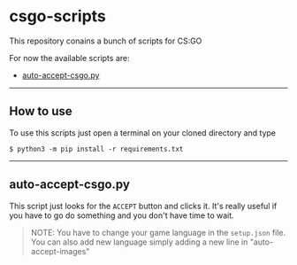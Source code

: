 # csgo-scripts
This repository conains a bunch of scripts for CS:GO

For now the available scripts are:
- [auto-accept-csgo.py](#auto-accept-csgo.py)

---

## How to use

To use this scripts just open a terminal on your cloned directory and type

    $ python3 -m pip install -r requirements.txt

---

## auto-accept-csgo.py

This script just looks for the `ACCEPT` button and clicks it.
It's really useful if you have to go do something and you don't have time to wait.

> NOTE: You have to change your game language in the `setup.json` file.
> You can also add new language simply adding a new line in "auto-accept-images"
